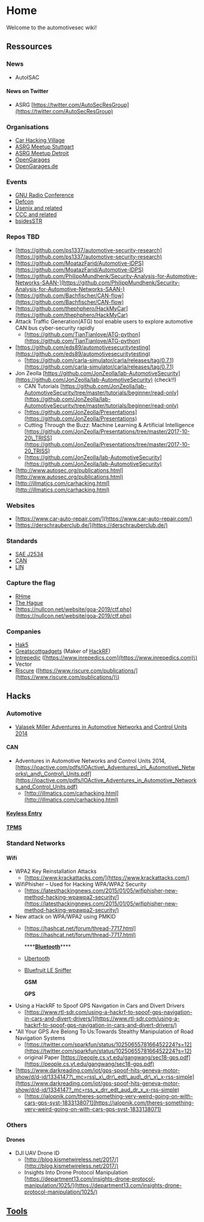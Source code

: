 # Home

Welcome to the automotivesec wiki!

## Ressources

### News

* AutoISAC

#### News on Twitter

* ASRG [https://twitter.com/AutoSecResGroup](https://twitter.com/AutoSecResGroup)

### Organisations

* [Car Hacking Village](Car-Hacking-Village)
* [ASRG Meetup Stuttgart](ASRG-Meetup-Stuttgart)
* [ASRG Meetup Detroit](ASRG-Meetup-Detroit)
* [OpenGarages](OpenGarages)
* [OpenGarages.de](OpenGarages.de)

### Events

* [GNU Radio Conference](GNU-Radio-Conference)
* [Defcon](Defcon)
* [Usenix and related](Usenix)
* [CCC and related](C3x)
* [bsidesSTR](bsidesSTR)

### Repos TBD

* [https://github.com/ps1337/automotive-security-research](https://github.com/ps1337/automotive-security-research)
* [https://github.com/MoatazFarid/Automotive-IDPS](https://github.com/MoatazFarid/Automotive-IDPS)
* [https://github.com/PhilippMundhenk/Security-Analysis-for-Automotive-Networks-SAAN-](https://github.com/PhilippMundhenk/Security-Analysis-for-Automotive-Networks-SAAN-)
* [https://github.com/Bachfischer/CAN-flow](https://github.com/Bachfischer/CAN-flow)
* [https://github.com/thephphero/HackMyCar](https://github.com/thephphero/HackMyCar)
* Attack Traffic Generation\(ATG\) tool enable users to explore automotive CAN bus cyber-security rapidly 
  * [https://github.com/TianTianlove/ATG-python](https://github.com/TianTianlove/ATG-python)
* [https://github.com/eds89/automotivesecuritytesting](https://github.com/eds89/automotivesecuritytesting)
  * [https://github.com/carla-simulator/carla/releases/tag/0.7.1](https://github.com/carla-simulator/carla/releases/tag/0.7.1)
* Jon Zeolla [https://github.com/JonZeolla/lab-AutomotiveSecurity](https://github.com/JonZeolla/lab-AutomotiveSecurity) \(check!!\)
  * CAN Tutorials [https://github.com/JonZeolla/lab-AutomotiveSecurity/tree/master/tutorials/beginner/read-only](https://github.com/JonZeolla/lab-AutomotiveSecurity/tree/master/tutorials/beginner/read-only)
  * [https://github.com/JonZeolla/Presentations](https://github.com/JonZeolla/Presentations)
  * Cutting Through the Buzz: Machine Learning & Artificial Intelligence [https://github.com/JonZeolla/Presentations/tree/master/2017-10-20\_TRISS](https://github.com/JonZeolla/Presentations/tree/master/2017-10-20_TRISS)
  * [https://github.com/JonZeolla/lab-AutomotiveSecurity](https://github.com/JonZeolla/lab-AutomotiveSecurity)
* [http://www.autosec.org/publications.html](http://www.autosec.org/publications.html)
* [http://illmatics.com/carhacking.html](http://illmatics.com/carhacking.html)

### Websites

* [https://www.car-auto-repair.com/](https://www.car-auto-repair.com/)
* [https://derschrauberclub.de/](https://derschrauberclub.de/)

### Standards

* [SAE J2534](SAE-J2534)
* [CAN](CAN)
* [LIN](LIN)

### Capture the flag

* [RHme](RHme)
* [The Hague](The%20Hague)
* [https://nullcon.net/website/goa-2019/ctf.php](https://nullcon.net/website/goa-2019/ctf.php)

### Companies

* [Hak5](Hak5)
* [Greatscottgadgets](Greatscottgadgets) \(Maker of [HackRF](HackRF)\)
* [Intrepedic](Intrepedic) \([https://www.inrepedics.com](https://www.inrepedics.com)\)
* Vector
* [Riscure](Riscure) \([https://www.riscure.com/publications/](https://www.riscure.com/publications/)\)

## Hacks

### Automotive

* [Valasek Miller Adventures in Automotive Networks and Control Units 2014](Adventures-in%20Automotive-Networks-and-Control-Units-2014)

#### CAN

* Adventures in Automotive Networks and Control Units 2014,  [https://ioactive.com/pdfs/IOActive\_Adventures\_in\_Automotive\_Networks\_and\_Control\_Units.pdf](https://ioactive.com/pdfs/IOActive_Adventures_in_Automotive_Networks_and_Control_Units.pdf)
  * [http://illmatics.com/carhacking.html](http://illmatics.com/carhacking.html)

#### [Keyless Entry](KeylessEntry)

#### [TPMS](TPMS)

### Standard Networks

#### Wifi

* WPA2 Key Reinstallation Attacks
  * [https://www.krackattacks.com/](https://www.krackattacks.com/)
* WifiPhisher – Used for Hacking WPA/WPA2 Security 
  * [https://latesthackingnews.com/2015/01/05/wifiphisher-new-method-hacking-wpawpa2-security/](https://latesthackingnews.com/2015/01/05/wifiphisher-new-method-hacking-wpawpa2-security/)
* New attack on WPA/WPA2 using PMKID 
  * [https://hashcat.net/forum/thread-7717.html](https://hashcat.net/forum/thread-7717.html)

    \*\*\*\*[**Bluetooth**](Bluetooth)\*\*\*\*

  * [Ubertooth](Ubertooth)
  * [Bluefruit LE Sniffer](BluefruitLESniffer)

    **GSM**

    **GPS**
* Using a HackRF to Spoof GPS Navigation in Cars and Divert Drivers
  * [https://www.rtl-sdr.com/using-a-hackrf-to-spoof-gps-navigation-in-cars-and-divert-drivers/](https://www.rtl-sdr.com/using-a-hackrf-to-spoof-gps-navigation-in-cars-and-divert-drivers/)
* "All Your GPS Are Belong To Us:Towards Stealthy Manipulation of Road Navigation Systems
  * [https://twitter.com/sparkfun/status/1025065578166452224?s=12](https://twitter.com/sparkfun/status/1025065578166452224?s=12)
  * original Paper [https://people.cs.vt.edu/gangwang/sec18-gps.pdf](https://people.cs.vt.edu/gangwang/sec18-gps.pdf)
* [https://www.darkreading.com/iot/gps-spoof-hits-geneva-motor-show/d/d-id/1334147?\_mc=rss\_x\_drr\_edt\_aud\_dr\_x\_x-rss-simple](https://www.darkreading.com/iot/gps-spoof-hits-geneva-motor-show/d/d-id/1334147?_mc=rss_x_drr_edt_aud_dr_x_x-rss-simple)
  * [https://jalopnik.com/theres-something-very-weird-going-on-with-cars-gps-syst-1833138071](https://jalopnik.com/theres-something-very-weird-going-on-with-cars-gps-syst-1833138071)

### Others

#### Drones

* DJI UAV Drone ID 
  * [http://blog.kismetwireless.net/2017/](http://blog.kismetwireless.net/2017/)
  * Insights Into Drone Protocol Manipulation [https://department13.com/insights-drone-protocol-manipulation/1025/](https://department13.com/insights-drone-protocol-manipulation/1025/)

## [Tools](Tools)

